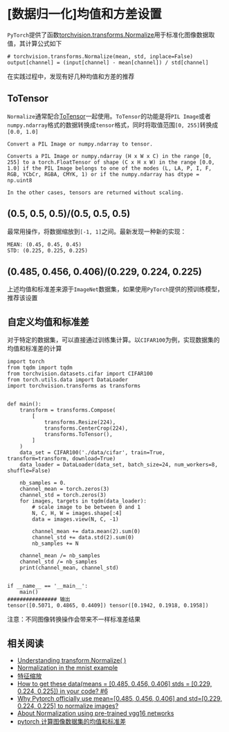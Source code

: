 
# [数据归一化]均值和方差设置

`PyTorch`提供了函数[torchvision.transforms.Normalize](https://pytorch.org/docs/master/torchvision/transforms.html#torchvision.transforms.Normalize)用于标准化图像数据取值，其计算公式如下

```
# torchvision.transforms.Normalize(mean, std, inplace=False)
output[channel] = (input[channel] - mean[channel]) / std[channel]
```

在实践过程中，发现有好几种均值和方差的推荐

## ToTensor

`Normalize`通常配合[ToTensor](https://pytorch.org/docs/master/torchvision/transforms.html#torchvision.transforms.ToTensor)一起使用。`ToTensor`的功能是将`PIL Image`或者`numpy.ndarray`格式的数据转换成`tensor`格式，同时将取值范围`[0, 255]`转换成`[0.0, 1.0]`

```
Convert a PIL Image or numpy.ndarray to tensor.

Converts a PIL Image or numpy.ndarray (H x W x C) in the range [0, 255] to a torch.FloatTensor of shape (C x H x W) in the range [0.0, 1.0] if the PIL Image belongs to one of the modes (L, LA, P, I, F, RGB, YCbCr, RGBA, CMYK, 1) or if the numpy.ndarray has dtype = np.uint8

In the other cases, tensors are returned without scaling.
```

## (0.5, 0.5, 0.5)/(0.5, 0.5, 0.5)

最常用操作，将数据缩放到`[-1, 1]`之间。最新发现一种新的实现：  

```
MEAN: (0.45, 0.45, 0.45)  
STD: (0.225, 0.225, 0.225)
```

## (0.485, 0.456, 0.406)/(0.229, 0.224, 0.225)

上述均值和标准差来源于`ImageNet`数据集，如果使用`PyTorch`提供的预训练模型，推荐该设置

## 自定义均值和标准差

对于特定的数据集，可以直接通过训练集计算。以`CIFAR100`为例，实现数据集的均值和标准差的计算

```
import torch
from tqdm import tqdm
from torchvision.datasets.cifar import CIFAR100
from torch.utils.data import DataLoader
import torchvision.transforms as transforms


def main():
    transform = transforms.Compose(
        [
            transforms.Resize(224),
            transforms.CenterCrop(224),
            transforms.ToTensor(),
        ]
    )
    data_set = CIFAR100('./data/cifar', train=True, transform=transform, download=True)
    data_loader = DataLoader(data_set, batch_size=24, num_workers=8, shuffle=False)

    nb_samples = 0.
    channel_mean = torch.zeros(3)
    channel_std = torch.zeros(3)
    for images, targets in tqdm(data_loader):
        # scale image to be between 0 and 1
        N, C, H, W = images.shape[:4]
        data = images.view(N, C, -1)

        channel_mean += data.mean(2).sum(0)
        channel_std += data.std(2).sum(0)
        nb_samples += N

    channel_mean /= nb_samples
    channel_std /= nb_samples
    print(channel_mean, channel_std)


if __name__ == '__main__':
    main()
################ 输出
tensor([0.5071, 0.4865, 0.4409]) tensor([0.1942, 0.1918, 0.1958])
```

注意：不同图像转换操作会带来不一样标准差结果

## 相关阅读

* [Understanding transform.Normalize( )](https://discuss.pytorch.org/t/understanding-transform-normalize/21730)
* [Normalization in the mnist example](https://discuss.pytorch.org/t/normalization-in-the-mnist-example/457/27)
* [ 特征缩放](https://blog.zhujian.life/posts/dea583b1.html)
* [How to get these data(means = [0.485, 0.456, 0.406] stds = [0.229, 0.224, 0.225]) in your code? #6](https://github.com/jacobgil/pytorch-grad-cam/issues/6)
* [Why Pytorch officially use mean=[0.485, 0.456, 0.406] and std=[0.229, 0.224, 0.225] to normalize images?](https://stackoverflow.com/questions/58151507/why-pytorch-officially-use-mean-0-485-0-456-0-406-and-std-0-229-0-224-0-2)
* [About Normalization using pre-trained vgg16 networks](https://discuss.pytorch.org/t/about-normalization-using-pre-trained-vgg16-networks/23560)
* [pytorch 计算图像数据集的均值和标准差](https://www.cnblogs.com/wanghui-garcia/p/11448460.html)